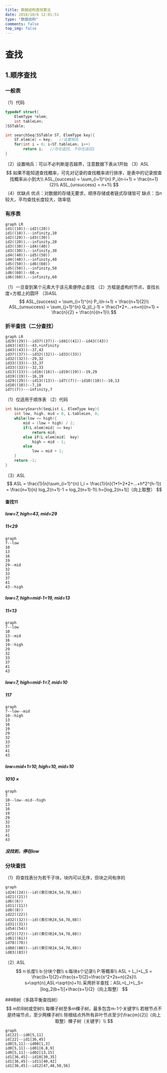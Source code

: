 ```yaml
---
title: 数据结构查找算法
date: 2018/10/6 12:01:51
type: "数据结构"
comments: false
top_img: false
---
```


# 查找
## 1.顺序查找
### 一般表
（1）代码
```c++
typedef struct{
    ElemType *elem;
    int tableLen;
}SSTable;

int searchSeq(SSTable ST, ElemType key){
    ST.elem[e] = key;   //设置哨兵
    for(int i = 0; i<ST.tableLen; i++)
        return i;   //存在返回, 不存在返回1
}
```
（2）设置哨兵：可以不必判断是否越界，注意数据下表从1开始
（3）ASL
$$
如果不能知道查找概率，可先对记录的查找概率进行排序，是表中的记录按查找概率从小到大\\
ASL_{success} = \sum_{i=1}^{n} P_i(n-i+1) = \frac{n+1}{2}\\
ASL_{unsuccess} = n+1\\
$$
（4）优缺点
优点：对数据的存储无要求，顺序存储或者链式存储皆可
缺点：当n较大，平均查找长度较大，效率低

### 有序表

```mermaid
graph LR
id1((10))--id2((20))
id1((10)).--infinity,10
id2((20))--id3((30))
id2((20)).--infinity,20
id3((30))--id4((40))
id3((30)).--infinity,30
id4((40))--id5((50))
id4((40)).--infinity,40
id5((50))--id6((60))
id5((50)).--infinity,50
id6((60))--60,=
id6((60)).--infinity,60
```
（1）一旦查到某个元素大于该元素便停止查找
（2）方框是虚构的节点，查找长度=方框上的圆环
（3)ASL
$$
ASL_{success} = \sum_{i=1}^{n} P_i(n-i+1) = \frac{n+1}{2}\\
ASL_{unsuccess} = \sum_{j=1}^{n} Q_j(l_j-1) =  \frac{1+2+...+n+n}{n+1} = \frac{n}{2} +  \frac{n}{n+1}\\
$$

### 折半查找（二分查找）
```mermaid
graph LR
id29((29))--id37((37))--id41((41))--id43((43))
id43((43))--43,+infinity
id43((43))--37,43
id37((37))--id32((32))--id33((33))
id32((32))--29,32
id33((33))--33,37
id33((33))--32,33
id13((13))--id16((16))--id19((19))--19,29
id19((19))--16,19
id29((29))--id13((13))--id7((7))--id10((10))--10,13
id10((10))--7,10
id7((7))---infinity,7
```
（1）仅适用于顺序表
（2）代码
```c++
int binarySearch(SeqList L, ElemType key){
    int low, high, mid = 0, L.tableLen, 0;
    while(low <= high){
        mid = (low + high) / 2;
        if(L.elem[mid] == key)
            return mid;
        else if(L.elem[mid]  key)
            high = mid - 1;
        else
            low = mid + 1;
    }
    return -1;
}
```
（3）ASL
$$
ASL = \frac{1}{n}\sum_{i=1}^{n} l_i = \frac{1}{n}(1*1+2*2+...+h*2^{h-1}) = \frac{n+1}{n} log_2(n+1)-1 = log_2(n+1)-1\\
h=[log_2(n+1)]（向上取整）
$$
#### 查找11
##### low=7, high=43, mid=29
##### 11<29
```mermaid
graph 
7--low
10
13
16
19
29--mid
32
33
37
41
43--high

```
##### low=7, high=mid-1=19, mid=13
##### 11<13
```mermaid
graph 
7--low
10
13--mid
16
19--high
29
32
33
37
41
43

```

##### low=7, high=mid-1=7, mid=10
##### 117
```mermaid
graph 
7--low--mid
10--high
13
16
19
29
32
33
37
41
43

```
##### low=mid+1=10, high=10, mid=10
##### 1010 ×
```mermaid
graph 
7
10--low--mid--high
13
16
19
29
32
33
37
41
43

```
##### 没找到，停在low
### 分块查找
（1）将查找表分为若干子块，块内可以无序，但块之间有序的

```mermaid
graph 
id24((24))--id((索引块24,54,78,88))
id21((21))
id6((6))
id11((11))
id8((8))
id22((22))
id32((32))--id((索引块24,54,78,88))
id31((31))
id54((54))
id72((72))--id((索引块24,54,78,88))
id61((61))
id78((78))
id88((88))--id((索引块24,54,78,88))
id83((83))

```
（2）ASL
$$
n:长度\\
b:分块个数\\
s:每块s个记录\\
P:等概率\\
ASL = L_I+L_S = \frac{b+1}{2}+\frac{s+1}{2}=\frac{s^2+2s+n}{2s}\\
s=\sqrt{n},ASL=\sqrt{n}+1\\
采用折半查找：ASL=L_I+L_S=[log_2(b+1)]+\frac{s+1}{2}（向上取整）
$$

###B树（多路平衡查找树）
$$
m阶B树或空树\\
每棵子树至多m棵子树，最多包含m-1个关键字\\
若根节点不是终端节点，至少两棵子树\\
除根结点外所有非叶节点至少[\frac{m}{2}]（向上取整）棵子树（关键字）\\
$$

```mermaid
graph 
id[22]--id0[5,11]
id[22]--id1[36,45]
id0[5,11]--id00[1,3]
id0[5,11]--id01[6,8,9]
id0[5,11]--id02[13,15]
id1[36,45]--id10[30,35]
id1[36,45]--id11[40,42]
id1[36,45]--id12[47,48,50,56]
```